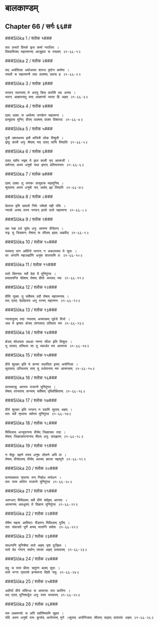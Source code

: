 बालकाण्डम्
===============================


## Chapter 66  / सर्गः ६६##


###Slōka 1 / श्लोक १###


    ततः प्रभाते विमले कृत कर्मा नराधिपः ।
    विश्वामित्रम् महात्मानम् आजुहाव स राघवम् ॥१-६६-१॥


###Slōka 2 / श्लोक २###


    तम् अर्चयित्वा धर्माअत्मा शास्त्र दृष्टेन कर्मणा ।
    राघवौ च महात्मानौ तदा वाक्यम् उवाच ह ॥१-६६-२॥


###Slōka 3 / श्लोक ३###


    भगवन् स्वागतम् ते अस्तु किम् करोमि तव अनघ ।
    भवान् आज्ञापयतु माम् आज्ञाप्यो भवता हि अहम् ॥१-६६-३॥


###Slōka 4 / श्लोक ४###


    एवम् उक्तः स धर्मात्मा जनकेन महात्मना ।
    प्रत्युवाच मुनिर् वीरम् वाक्यम् वाक्य विशारदः ॥१-६६-४॥


###Slōka 5 / श्लोक ५###


    पुत्रौ दशरथस्य इमौ क्षत्रियौ लोक विश्रुतौ ।
    द्रष्टु कामौ धनुः श्रेष्ठम् यत् एतत् त्वयि तिष्ठति ॥१-६६-५॥


###Slōka 6 / श्लोक ६###


    एतत् दर्शय भद्रम् ते कृत कामौ नृप आत्मजौ ।
    दर्शनात् अस्य धनुषो यथा इष्टम् प्रतियास्यतः ॥१-६६-६॥


###Slōka 7 / श्लोक ७###


    एवम् उक्तः तु जनकः प्रत्युवाच महामुनिम् ।
    श्रूयताम् अस्य धनुषो यत् अर्थम् इह तिष्ठति ॥१-६६-७॥


###Slōka 8 / श्लोक ८###


    देवरात इति ख्यातो निमेः ज्येष्ठो मही पतिः ।
    न्यासो अयम् तस्य भगवन् हस्ते दत्तो महात्मना ॥१-६६-८॥


###Slōka 9 / श्लोक ९###


    दक्ष यज्ञ वधे पूर्वम् धनुः आयम्य वीर्यवान् ।
    रुद्रः तु त्रिदशान् रोषात् स लीलम् इदम् अब्रवीत् ॥१-६६-९॥


###Slōka 10 / श्लोक १०###


    यस्मात् भाग अर्थिनो भागान् न अकल्पयत मे सुराः ।
    वर अंगानि महाअर्हाणि धनुषा शातयामि वः ॥१-६६-१०॥


###Slōka 11 / श्लोक ११###


    ततो विमनसः सर्वे देवा वै मुनिपुंगव ।
    प्रसादयन्ति देवेशम् तेषाम् प्रीतो अभवत् भवः ॥१-६६-११॥


###Slōka 12 / श्लोक १२###


    प्रीति युक्तः तु सर्वेषाम् ददौ तेषाम् महात्मनाम् ।
    तत् एतत् देवदेवस्य धनू रत्नम् महात्मनः ॥१-६६-१२॥


###Slōka 13 / श्लोक १३###


    न्यासभूतम् तदा न्यस्तम् अस्माकम् पूर्वजे विभो ।
    अथ मे कृषतः क्षेत्रम् लांगलात् उत्थिता मम ॥१-६६-१३॥


###Slōka 14 / श्लोक १४###


    क्षेत्रम् शोधयता लब्ध्वा नाम्ना सीता इति विश्रुता ।
    भू तलात् उत्थिता सा तु व्यवर्धत मम आत्मजा ॥१-६६-१४॥


###Slōka 15 / श्लोक १५###


    वीर्य शुल्का इति मे कन्या स्थापिता इयम् अयोनिजा ।
    भूतलात् उत्थिताम् ताम् तु वर्धमानाम् मम आत्मजाम् ॥१-६६-१५॥


###Slōka 16 / श्लोक १६###


    वरयामासुः आगम्य राजानो मुनिपुंगव ।
    तेषाम् वरयताम् कन्याम् सर्वेषाम् पृथिवीक्षिताम् ॥१-६६-१६॥


###Slōka 17 / श्लोक १७###


    वीर्य शुल्का इति भगवन् न ददामि सुताम् अहम् ।
    ततः सर्वे नृपतयः समेत्य मुनिपुंगव ॥१-६६-१७॥


###Slōka 18 / श्लोक १८###


    मिथिलाम् अभ्युपागम्य वीर्यम् जिज्ञासवः तदा ।
    तेषाम् जिज्ञासमानानाम् शैवम् धनुः उपाहृतम् ॥१-६६-१८॥


###Slōka 19 / श्लोक १९###


    न शेकुः ग्रहणे तस्य धनुषः तोलने अपि वा ।
    तेषाम् वीर्यवताम् वीर्यम् अल्पम् ज्ञात्वा महामुने ॥१-६६-१९॥


###Slōka 20 / श्लोक २०###


    प्रत्याख्याता नृपतयः तन् निबोध तपोधन ।
    ततः परम कोपेन राजानो मुनिपुंगव ॥१-६६-२०॥


###Slōka 21 / श्लोक २१###


    अरुन्धन् मिथिलाम् सर्वे वीर्य संदेहम् आगताः ।
    आत्मानम् अवधूतम् ते विज्ञाय मुनिपुंगव ॥१-६६-२१॥


###Slōka 22 / श्लोक २२###


    रोषेण महता आविष्टाः पीडयन् मिथिलाम् पुरीम् ।
    ततः संवत्सरे पूर्णे क्षयम् यातानि सर्वशः ॥१-६६-२२॥


###Slōka 23 / श्लोक २३###


    साधनानि मुनिश्रेष्ठ ततो अहम् भृश दुःखितः ।
    ततो देव गणान् सर्वान् तपसा अहम् प्रसादयम् ॥१-६६-२३॥


###Slōka 24 / श्लोक २४###


    ददुः च परम प्रीताः चतुरंग बलम् सुराः ।
    ततो भग्ना नृपतयो हन्यमाना दिशो ययुः ॥१-६६-२४॥


###Slōka 25 / श्लोक २५###


    अवीर्या वीर्य संदिग्धा स अमात्याः पाप कारिणः ।
    तत् एतत् मुनिशार्दूल धनुः परम भास्वरम् ॥१-६६-२५॥


###Slōka 26 / श्लोक २६###


    राम लक्ष्मणयोः च अपि दर्शयिष्यामि सुव्रत ।
    यदि अस्य धनुषो रामः कुर्यात् आरोपणम् मुने ।सुताम् अयोनिजाम् सीताम् दद्याम् दाशरथेः अहम् ॥१-६६-२६॥


